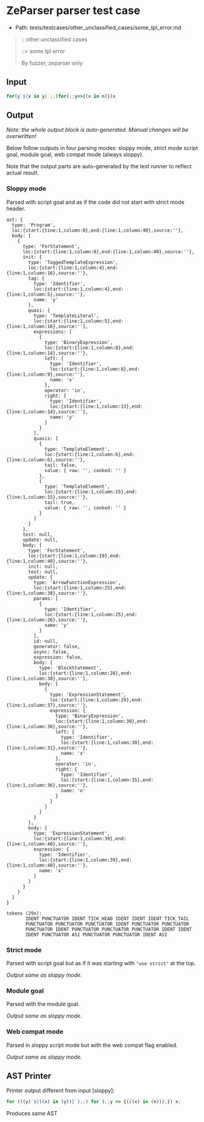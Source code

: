 # ZeParser parser test case

- Path: tests/testcases/other_unclassified_cases/some_tpl_error.md

> :: other unclassified cases
>
> ::> some tpl error
>
> By fuzzer, zeparser only


## Input

`````js
for(y`${x in y}`;;)for(;;y=>{(x in n)})x
`````

## Output

_Note: the whole output block is auto-generated. Manual changes will be overwritten!_

Below follow outputs in four parsing modes: sloppy mode, strict mode script goal, module goal, web compat mode (always sloppy).

Note that the output parts are auto-generated by the test runner to reflect actual result.

### Sloppy mode

Parsed with script goal and as if the code did not start with strict mode header.

`````
ast: {
  type: 'Program',
  loc:{start:{line:1,column:0},end:{line:1,column:40},source:''},
  body: [
    {
      type: 'ForStatement',
      loc:{start:{line:1,column:0},end:{line:1,column:40},source:''},
      init: {
        type: 'TaggedTemplateExpression',
        loc:{start:{line:1,column:4},end:{line:1,column:16},source:''},
        tag: {
          type: 'Identifier',
          loc:{start:{line:1,column:4},end:{line:1,column:5},source:''},
          name: 'y'
        },
        quasi: {
          type: 'TemplateLiteral',
          loc:{start:{line:1,column:5},end:{line:1,column:16},source:''},
          expressions: [
            {
              type: 'BinaryExpression',
              loc:{start:{line:1,column:8},end:{line:1,column:14},source:''},
              left: {
                type: 'Identifier',
                loc:{start:{line:1,column:8},end:{line:1,column:9},source:''},
                name: 'x'
              },
              operator: 'in',
              right: {
                type: 'Identifier',
                loc:{start:{line:1,column:13},end:{line:1,column:14},source:''},
                name: 'y'
              }
            }
          ],
          quasis: [
            {
              type: 'TemplateElement',
              loc:{start:{line:1,column:6},end:{line:1,column:6},source:''},
              tail: false,
              value: { raw: '', cooked: '' }
            },
            {
              type: 'TemplateElement',
              loc:{start:{line:1,column:15},end:{line:1,column:15},source:''},
              tail: true,
              value: { raw: '', cooked: '' }
            }
          ]
        }
      },
      test: null,
      update: null,
      body: {
        type: 'ForStatement',
        loc:{start:{line:1,column:19},end:{line:1,column:40},source:''},
        init: null,
        test: null,
        update: {
          type: 'ArrowFunctionExpression',
          loc:{start:{line:1,column:25},end:{line:1,column:38},source:''},
          params: [
            {
              type: 'Identifier',
              loc:{start:{line:1,column:25},end:{line:1,column:26},source:''},
              name: 'y'
            }
          ],
          id: null,
          generator: false,
          async: false,
          expression: false,
          body: {
            type: 'BlockStatement',
            loc:{start:{line:1,column:28},end:{line:1,column:38},source:''},
            body: [
              {
                type: 'ExpressionStatement',
                loc:{start:{line:1,column:29},end:{line:1,column:37},source:''},
                expression: {
                  type: 'BinaryExpression',
                  loc:{start:{line:1,column:30},end:{line:1,column:36},source:''},
                  left: {
                    type: 'Identifier',
                    loc:{start:{line:1,column:30},end:{line:1,column:31},source:''},
                    name: 'x'
                  },
                  operator: 'in',
                  right: {
                    type: 'Identifier',
                    loc:{start:{line:1,column:35},end:{line:1,column:36},source:''},
                    name: 'n'
                  }
                }
              }
            ]
          }
        },
        body: {
          type: 'ExpressionStatement',
          loc:{start:{line:1,column:39},end:{line:1,column:40},source:''},
          expression: {
            type: 'Identifier',
            loc:{start:{line:1,column:39},end:{line:1,column:40},source:''},
            name: 'x'
          }
        }
      }
    }
  ]
}

tokens (29x):
       IDENT PUNCTUATOR IDENT TICK_HEAD IDENT IDENT IDENT TICK_TAIL
       PUNCTUATOR PUNCTUATOR PUNCTUATOR IDENT PUNCTUATOR PUNCTUATOR
       PUNCTUATOR IDENT PUNCTUATOR PUNCTUATOR PUNCTUATOR IDENT IDENT
       IDENT PUNCTUATOR ASI PUNCTUATOR PUNCTUATOR IDENT ASI
`````

### Strict mode

Parsed with script goal but as if it was starting with `"use strict"` at the top.

_Output same as sloppy mode._

### Module goal

Parsed with the module goal.

_Output same as sloppy mode._

### Web compat mode

Parsed in sloppy script mode but with the web compat flag enabled.

_Output same as sloppy mode._

## AST Printer

Printer output different from input [sloppy]:

````js
for (((y)`${((x) in (y))}`);;) for (;;y => {(((x) in (n)));}) x;
````

Produces same AST

